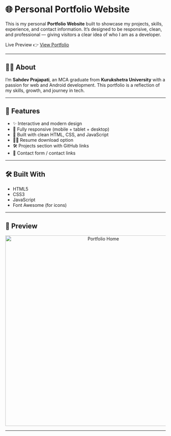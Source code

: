 # 🌐 Personal Portfolio Website

This is my personal **Portfolio Website** built to showcase my projects, skills, experience, and contact information. It’s designed to be responsive, clean, and professional — giving visitors a clear idea of who I am as a developer.

Live Preview 👉 [View Portfolio](https://www.sahdevprajapati.netlify.app)

---

## 🧑‍💻 About

I’m **Sahdev Prajapati**, an MCA graduate from **Kurukshetra University** with a passion for web and Android development. This portfolio is a reflection of my skills, growth, and journey in tech.

---

## 🚀 Features

- ✨ Interactive and modern design
- 📱 Fully responsive (mobile + tablet + desktop)
- 🧩 Built with clean HTML, CSS, and JavaScript
- 🧑‍💼 Resume download option
- 🛠 Projects section with GitHub links
- 📧 Contact form / contact links

---

## 🛠️ Built With

- HTML5
- CSS3
- JavaScript
- Font Awesome (for icons)

---

## 📸 Preview

<p align="center">
  <img src="assets/portfolio-home.png" width="600" alt="Portfolio Home" />
</p>

---


